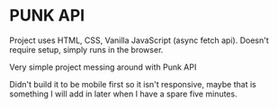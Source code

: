 # PUNK API

Project uses HTML, CSS, Vanilla JavaScript (async fetch api). Doesn't require setup, simply runs in the browser.

Very simple project messing around with Punk API

Didn't build it to be mobile first so it isn't responsive, maybe that is something I will add in later when I have a spare five minutes.
